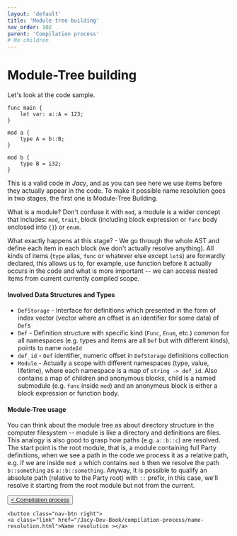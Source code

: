 ```yaml
---
layout: 'default'
title: 'Module tree building'
nav_order: 102
parent: 'Compilation process'
# No children
---
```


# Module-Tree building

Let's look at the code sample.

```antlr4
func main {
    let var: a::A = 123;
}

mod a {
    type A = b::B;
}

mod b {
    type B = i32;
}
```

This is a valid code in _Jacy_, and as you can see here we use items before they actually appear in the code. To make it
possible name resolution goes in two stages, the first one is Module-Tree Building.

What is a module? Don't confuse it with `mod`, a module is a wider concept that includes: `mod`, `trait`, block
(including block expression or `func` body enclosed into `{}`) or `enum`.

What exactly happens at this stage? - We go through the whole AST and define each item in each block (we don't actually
resolve anything). All kinds of items (`type` alias, `func` or whatever else except `let`s) are forwardly declared, this
allows us to, for example, use function before it actually occurs in the code and what is more important -- we can
access nested items from current currently compiled scope.

#### Involved Data Structures and Types

* `DefStorage` - Interface for definitions which presented in the form of index vector (vector where an offset is an
  identifier for some data) of `Def`s
* `Def` - Definition structure with specific kind (`Func`, `Enum`, etc.) common for all namespaces (e.g. types and items
  are all `Def` but with different kinds), points to name `nodeId`
* `def_id` - `Def` identifier, numeric offset in `DefStorage` definitions collection
* `Module` - Actually a scope with different namespaces (type, value, lifetime), where each namespace is a map of
  `string -> def_id`. Also contains a map of children and anonymous blocks, child is a named submodule (e.g. `func`
  inside `mod`) and an anonymous block is either a block expression or function body.

#### Module-Tree usage

You can think about the module tree as about directory structure in the computer filesystem -- module is like a
directory and definitions are files. This analogy is also good to grasp how paths (e.g. `a::b::c`) are resolved. The
start point is the root module, that is, a module containing full Party definitions, when we see a path in the code we
process it as a relative path, e.g. if we are inside `mod a` which contains `mod b` then we resolve the path
`b::something` as `a::b::something`. Anyway, it is possible to qualify an absolute path (relative to the Party root)
with `::` prefix, in this case, we'll resolve it starting from the root module but not from the current.
<div class="nav-btn-block">
    <button class="nav-btn left">
    <a class="link" href="/Jacy-Dev-Book/compilation-process/index.html">< Compilation process</a>
</button>

    <button class="nav-btn right">
    <a class="link" href="/Jacy-Dev-Book/compilation-process/name-resolution.html">Name resolution ></a>
</button>

</div>
